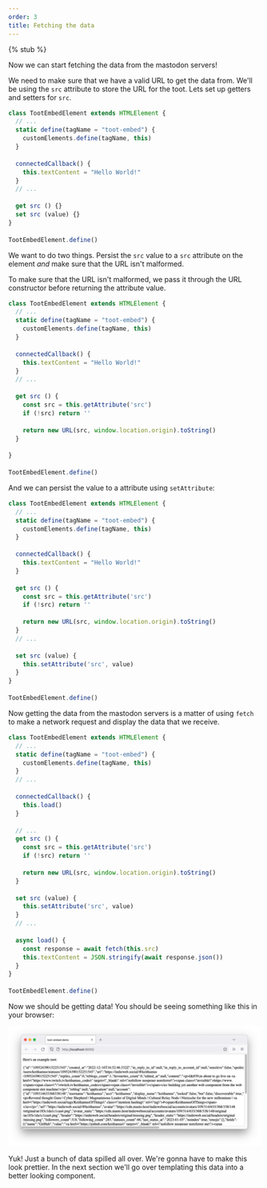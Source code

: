 ```yaml
---
order: 3
title: Fetching the data
---
```


{% stub %}

Now we can start fetching the data from the mastodon servers!

We need to make sure that we have a valid URL to get the data from. We'll be using the `src` attribute to store the URL for the toot. Lets set up getters and setters for `src`.

```js
class TootEmbedElement extends HTMLElement {
  // ...
  static define(tagName = "toot-embed") {
    customElements.define(tagName, this)
  }

  connectedCallback() {
    this.textContent = "Hello World!"
  }
  // ...

  get src () {}
  set src (value) {}
}

TootEmbedElement.define()
```

We want to do two things. Persist the `src` value to a `src` attribute on the element _and_ make sure that the URL isn't malformed.

To make sure that the URL isn't malformed, we pass it through the URL constructor before returning the attribute value.

```js
class TootEmbedElement extends HTMLElement {
  // ...
  static define(tagName = "toot-embed") {
    customElements.define(tagName, this)
  }

  connectedCallback() {
    this.textContent = "Hello World!"
  }
  // ...

  get src () {
    const src = this.getAttribute('src')
    if (!src) return ''

    return new URL(src, window.location.origin).toString()
  }

}

TootEmbedElement.define()
```
And we can persist the value to a attribute using `setAttribute`:

```js
class TootEmbedElement extends HTMLElement {
  // ...
  static define(tagName = "toot-embed") {
    customElements.define(tagName, this)
  }

  connectedCallback() {
    this.textContent = "Hello World!"
  }
  
  get src () {
    const src = this.getAttribute('src')
    if (!src) return ''

    return new URL(src, window.location.origin).toString()
  }
  // ...

  set src (value) {
    this.setAttribute('src', value)
  }
}

TootEmbedElement.define()
```

Now getting the data from the mastodon servers is a matter of using `fetch` to make a network request and display the data that we receive.

```js
class TootEmbedElement extends HTMLElement {
  // ...
  static define(tagName = "toot-embed") {
    customElements.define(tagName, this)
  }
  // ...

  connectedCallback() {
    this.load()
  }
  
  // ...
  get src () {
    const src = this.getAttribute('src')
    if (!src) return ''

    return new URL(src, window.location.origin).toString()
  }

  set src (value) {
    this.setAttribute('src', value)
  }
  // ...

  async load() {
    const response = await fetch(this.src)
    this.textContent = JSON.stringify(await response.json())
  }
}

TootEmbedElement.define()
```

Now we should be getting data! You should be seeing something like this in your browser:

![A browser screenshot showing the toot-embed component at it's current stage. The example page reads: "Here's an example toot: " followed by a dump of JSON data for a random Mastodon toot.](/images/tutorials/mastodon-toot-embed/fig2.png)

Yuk! Just a bunch of data spilled all over. We're gonna have to make this look prettier. In the next section we'll go over templating this data into a better looking component.
